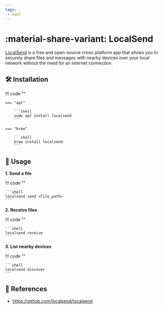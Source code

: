 ```yaml
---
tags:
 - tool
---
```

# :material-share-variant: LocalSend

[LocalSend][1] is a free and open-source cross-platform app that allows you to securely share files and messages with nearby devices over your local network without the need for an internet connection.

## :hammer_and_wrench: Installation

!!! code ""

    === "apt"

        ```shell
        sudo apt install localsend
        ```

    === "brew"

        ```shell
        brew install localsend
        ```

## :pencil: Usage

**1. Send a file**

!!! code ""

    ```shell
    localsend send <file_path>
    ```

**2. Receive files**

!!! code ""

    ```shell
    localsend receive
    ```

**3. List nearby devices**

!!! code ""

    ```shell
    localsend discover
    ```

## :link: References

- <https://github.com/localsend/localsend>

[1]: <https://github.com/localsend/localsend>
